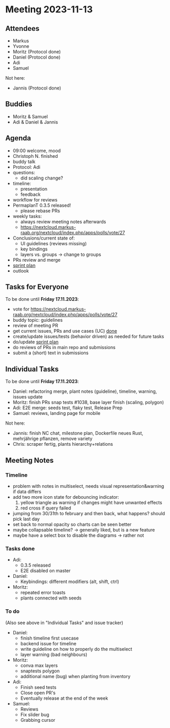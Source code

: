 # Meeting 2023-11-13

## Attendees

- Markus
- Yvonne
- Moritz (Protocol done)
- Daniel (Protocol done)
- Adi
- Samuel

Not here:

- Jannis (Protocol done)

## Buddies

- Moritz & Samuel
- Adi & Daniel & Jannis

## Agenda

- 09:00 welcome, mood
- Christoph N. finished
- buddy talk
- Protocol: Adi
- questions:
  - did scaling change?
- timeline:
  - presentation
  - feedback
- workflow for reviews
- PermaplanT 0.3.5 released!
  - please rebase PRs
- weekly tasks:
  - always review meeting notes afterwards
  - https://nextcloud.markus-raab.org/nextcloud/index.php/apps/polls/vote/27
- Conclusions/current state of:
  - UI guidelines (reviews missing)
  - key bindings
  - layers vs. groups -> change to groups
- PRs review and merge
- [sprint plan](https://github.com/orgs/ElektraInitiative/projects/4/)
- outlook

## Tasks for Everyone

To be done until **Friday 17.11.2023**:

- vote for https://nextcloud.markus-raab.org/nextcloud/index.php/apps/polls/vote/27
- buddy topic: guidelines
- review of meeting PR
- get current issues, PRs and use cases (UC) [done](../usecases/README.md)
- create/update issues/tests (behavior driven) as needed for future tasks
- do/update [sprint plan](https://github.com/orgs/ElektraInitiative/projects/4/)
- do reviews of PRs in main repo and submissions
- submit a (short) text in submissions

## Individual Tasks

To be done until **Friday 17.11.2023**:

- Daniel: refactoring merge, plant notes (guideline), timeline, warning, issues update
- Moritz: finish PRs snap tests #1038, base layer finish (scaling, polygon)
- Adi: E2E merge: seeds test, flaky test, Release Prep
- Samuel: reviews, landing page for mobile

Not here:

- Jannis: finish NC chat, milestone plan, Dockerfile neues Rust, mehrjährige pflanzen, remove variety
- Chris: scraper fertig, plants hierarchy+relations

## Meeting Notes

### Timeline

- problem with notes in multiselect, needs visual representation&warning if data differs
- add two more icon state for debouncing indicator:
  1.  yellow triangle as warning if changes might have unwanted effects
  2.  red cross if query failed
- jumping from 30/31th to february and then back, what happens? should pick last day
- set back to normal opacity so charts can be seen better
- maybe collapsable timeline? -> generally liked, but is a new feature
- maybe have a select box to disable the diagrams -> rather not

### Tasks done

- Adi:
  - 0.3.5 released
  - E2E disabled on master
- Daniel:
  - Keybindings: different modifiers (alt, shift, ctrl)
- Moritz:
  - repeated error toasts
  - plants connected with seeds

### To do

(Also see above in "Individual Tasks" and issue tracker)

- Daniel:
  - finish timeline first usecase
  - backend issue for timeline
  - write guideline on how to properly do the multiselect
  - layer warning (bad neighbours)
- Moritz:
  - conva max layers
  - snaptests polygon
  - additional name (bug) when planting from inventory
- Adi:
  - Finish seed tests
  - Close open PR's
  - Eventually release at the end of the week
- Samuel:
  - Reviews
  - Fix slider bug
  - Grabbing cursor
